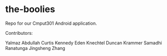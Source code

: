 # the-boolies

Repo for our Cmput301 Android application.

Contributors:

Yalmaz Abdullah
Curtis Kennedy
Eden Knechtel
Duncan Krammer
Samadhi Ranatunga
Jingsheng Zhang
